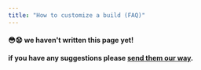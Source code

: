 ```yaml
---
title: "How to customize a build (FAQ)"
---
```



#### 😳😧 we haven't written this page yet!

#### if you have any suggestions please [send them our way]((mailto:hello@nextstrain.org)).